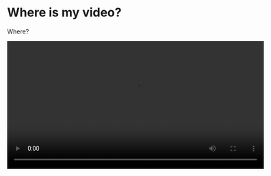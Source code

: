 # Where is my video?

Where?

<video src="blob/main/videos/original/video_1_200x112.mp4" width=600/>

